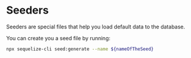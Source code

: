 # Seeders

Seeders are special files that help you load default data to the database.

You can create you a seed file by running:

```bash
npx sequelize-cli seed:generate --name ${nameOfTheSeed}
```
